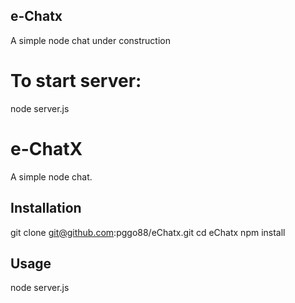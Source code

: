 ## e-Chatx
A simple node chat under construction

# To start server: 
node server.js

# e-ChatX
A simple node chat.

## Installation
git clone git@github.com:pggo88/eChatx.git
cd eChatx
npm install

## Usage
node server.js